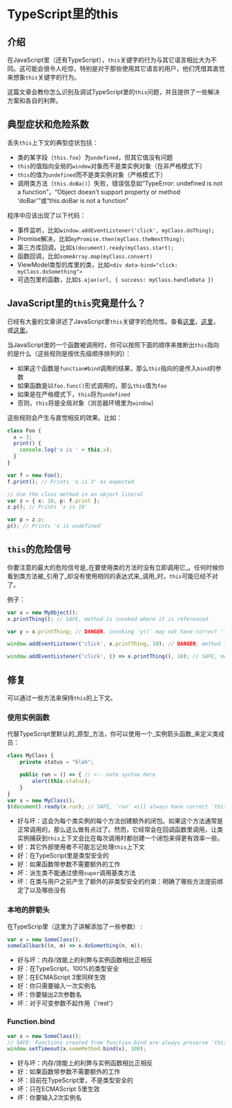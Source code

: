 # TypeScript里的this

## 介绍

在JavaScript里（还有TypeScript），`this`关键字的行为与其它语言相比大为不同。这可能会很令人吃惊，特别是对于那些使用其它语言的用户，他们凭借其直觉来想象`this`关键字的行为。

这篇文章会教你怎么识别及调试TypeScript里的`this`问题，并且提供了一些解决方案和各自的利弊。

## 典型症状和危险系数

丢失`this`上下文的典型症状包括：

* 类的某字段（`this.foo`）为`undefined`，但其它值没有问题
* `this`的值指向全局的`window`对象而不是类实例对象（在非严格模式下）
* `this`的值为`undefined`而不是类实例对象（严格模式下）
* 调用类方法（`this.doBa()`）失败，错误信息如“TypeError: undefined is not a function”，“Object doesn't support property or method 'doBar'”或“this.doBar is not a function”

程序中应该出现了以下代码：

* 事件监听，比如`window.addEventListener('click', myClass.doThing);`
* Promise解决，比如`myPromise.then(myClass.theNextThing);`
* 第三方库回调，比如`$(document).ready(myClass.start);`
* 函数回调，比如`someArray.map(myClass.convert)`
* ViewModel类型的库里的类，比如`<div data-bind="click: myClass.doSomething">`
* 可选包里的函数，比如`$.ajax(url, { success: myClass.handleData })`

## JavaScript里的`this`究竟是什么？

已经有大量的文章讲述了JavaScript里`this`关键字的危险性。查看[这里](http://www.quirksmode.org/js/this.html)，[这里](http://javascriptissexy.com/understand-javascripts-this-with-clarity-and-master-it/)，或[这里](http://bjorn.tipling.com/all-this)。

当JavaScript里的一个函数被调用时，你可以按照下面的顺序来推断出`this`指向的是什么（这些规则是按优先级顺序排列的）：

* 如果这个函数是`function#bind`调用的结果，那么`this`指向的是传入`bind`的参数
* 如果函数是以`foo.func()`形式调用的，那么`this`值为`foo`
* 如果是在严格模式下，`this`将为`undefined`
* 否则，`this`将是全局对象（浏览器环境里为`window`）

这些规则会产生与直觉相反的效果。比如：

```typescript
class Foo {
  x = 3;
  print() {
    console.log('x is ' + this.x);
  }
}

var f = new Foo();
f.print(); // Prints 'x is 3' as expected

// Use the class method in an object literal
var z = { x: 10, p: f.print };
z.p(); // Prints 'x is 10'

var p = z.p;
p(); // Prints 'x is undefined'
```

## `this`的危险信号

你要注意的最大的危险信号是_在要使用类的方法时没有立即调用它_。任何时候你看到类方法被_引用了_却没有使用相同的表达式来_调用_时，`this`可能已经不对了。

例子：

```typescript
var x = new MyObject();
x.printThing(); // SAFE, method is invoked where it is referenced

var y = x.printThing; // DANGER, invoking 'y()' may not have correct 'this'

window.addEventListener('click', x.printThing, 10); // DANGER, method is not invoked where it is referenced

window.addEventListener('click', () => x.printThing(), 10); // SAFE, method is invoked in the same expression
```

## 修复

可以通过一些方法来保持`this`的上下文。

### 使用实例函数

代替TypeScript里默认的_原型_方法，你可以使用一个_实例箭头函数_来定义类成员：

```typescript
class MyClass {
    private status = "blah";

    public run = () => { // <-- note syntax here
        alert(this.status);
    }
}
var x = new MyClass();
$(document).ready(x.run); // SAFE, 'run' will always have correct 'this'
```

* 好与坏：这会为每个类实例的每个方法创建额外的闭包。如果这个方法通常是正常调用的，那么这么做有点过了。然而，它经常会在回调函数里调用，让类实例捕获到`this`上下文会比在每次调用时都创建一个闭包来得更有效率一些。
* 好：其它外部使用者不可能忘记处理`this`上下文
* 好：在TypeScript里是类型安全的
* 好：如果函数带参数不需要额外的工作
* 坏：派生类不能通过使用`super`调用基类方法
* 坏：在类与用户之前产生了额外的非类型安全的约束：明确了哪些方法提前绑定了以及哪些没有

### 本地的胖箭头

在TypeScrip里（这里为了讲解添加了一些参数） :

```typescript
var x = new SomeClass();
someCallback((n, m) => x.doSomething(n, m));
```

* 好与坏：内存/效能上的利弊与实例函数相比正相反
* 好：在TypeScript，100%的类型安全
* 好：在ECMAScript 3里同样生效
* 好：你只需要输入一次实例名
* 坏：你要输出2次参数名
* 坏：对于可变参数不起作用（'rest'）

### Function.bind

```typescript
var x = new SomeClass();
// SAFE: Functions created from function.bind are always preserve 'this'
window.setTimeout(x.someMethod.bind(x), 100);
```

* 好与坏：内存/效能上的利弊与实例函数相比正相反
* 好：如果函数带参数不需要额外的工作
* 坏：目前在TypeScript里，不是类型安全的
* 坏：只在ECMAScript 5里生效
* 坏：你要输入2次实例名


